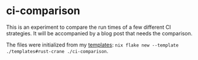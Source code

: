 # ci-comparison

This is an experiment to compare the run times of a few different CI strategies.
It will be accompanied by a blog post that needs the comparison.

The files were initialized from my [templates](https://github.com/justinrubek/templates): `nix flake new --template ./templates#rust-crane ./ci-comparison`.
